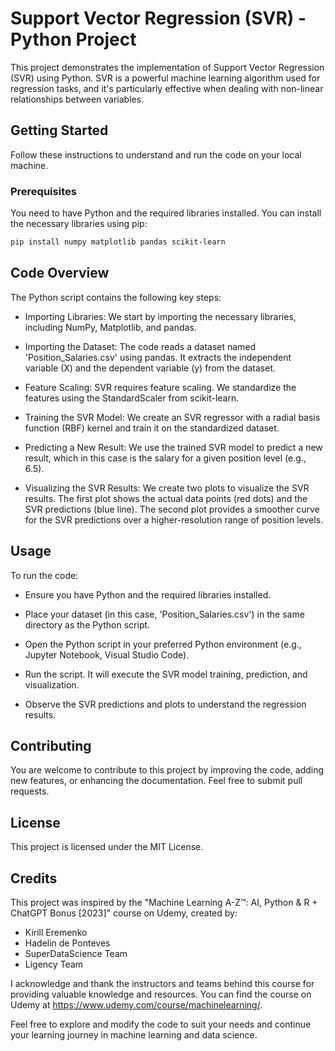 # Support Vector Regression (SVR) - Python Project

This project demonstrates the implementation of Support Vector Regression (SVR) using Python. SVR is a powerful machine learning algorithm used for regression tasks, and it's particularly effective when dealing with non-linear relationships between variables.

## Getting Started

Follow these instructions to understand and run the code on your local machine.

### Prerequisites

You need to have Python and the required libraries installed. You can install the necessary libraries using pip:

```bash
pip install numpy matplotlib pandas scikit-learn
```
## Code Overview
The Python script contains the following key steps:

- Importing Libraries: We start by importing the necessary libraries, including NumPy, Matplotlib, and pandas.

- Importing the Dataset: The code reads a dataset named 'Position_Salaries.csv' using pandas. It extracts the independent variable (X) and the dependent variable (y) from the dataset.

- Feature Scaling: SVR requires feature scaling. We standardize the features using the StandardScaler from scikit-learn.

- Training the SVR Model: We create an SVR regressor with a radial basis function (RBF) kernel and train it on the standardized dataset.

- Predicting a New Result: We use the trained SVR model to predict a new result, which in this case is the salary for a given position level (e.g., 6.5).

- Visualizing the SVR Results: We create two plots to visualize the SVR results. The first plot shows the actual data points (red dots) and the SVR predictions (blue line). The second plot provides a smoother curve for the SVR predictions over a higher-resolution range of position levels.

## Usage
To run the code:

- Ensure you have Python and the required libraries installed.

- Place your dataset (in this case, 'Position_Salaries.csv') in the same directory as the Python script.

- Open the Python script in your preferred Python environment (e.g., Jupyter Notebook, Visual Studio Code).

- Run the script. It will execute the SVR model training, prediction, and visualization.

- Observe the SVR predictions and plots to understand the regression results.

## Contributing
You are welcome to contribute to this project by improving the code, adding new features, or enhancing the documentation. Feel free to submit pull requests.

## License
This project is licensed under the MIT License.

## Credits

This project was inspired by the "Machine Learning A-Z™: AI, Python & R + ChatGPT Bonus [2023]" course on Udemy, created by:

- Kirill Eremenko
- Hadelin de Ponteves
- SuperDataScience Team
- Ligency Team

I acknowledge and thank the instructors and teams behind this course for providing valuable knowledge and resources. You can find the course on Udemy at https://www.udemy.com/course/machinelearning/.

Feel free to explore and modify the code to suit your needs and continue your learning journey in machine learning and data science.
